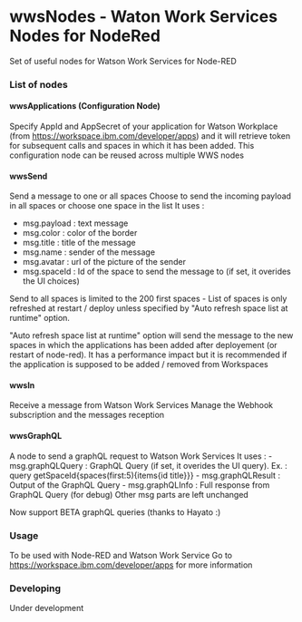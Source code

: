 # wwsNodes - Waton Work Services Nodes for NodeRed

Set of useful nodes for Watson Work Services for Node-RED

### List of nodes

#### wwsApplications (Configuration Node)
Specify AppId and AppSecret of your application for Watson Workplace (from https://workspace.ibm.com/developer/apps) and it will retrieve token for subsequent calls and spaces in which it has been added.
This configuration node can be reused across multiple WWS nodes

#### wwsSend
Send a message to one or all spaces
Choose to send the incoming payload in all spaces or choose one space in the list
It uses : 
- msg.payload : text message
- msg.color : color of the border
- msg.title : title of the message
- msg.name : sender of the message
- msg.avatar : url of the picture of the sender
- msg.spaceId : Id of the space to send the message to (if set, it overides the UI choices)
 
 
Send to all spaces is limited to the 200 first spaces - List of spaces is only refreshed at restart / deploy unless specified by "Auto refresh space list at runtime" option.
 
"Auto refresh space list at runtime" option will send the message to the new spaces in which the applications has been added after deployement (or restart of node-red). It has a performance impact but it is recommended if the application is supposed to be added / removed from Workspaces


#### wwsIn
Receive a message from Watson Work Services
Manage the Webhook subscription and the messages reception

#### wwsGraphQL
A node to send a graphQL request to Watson Work Services
It uses : 
    - msg.graphQLQuery : GraphQL Query (if set, it overides the UI query). Ex. : query getSpaceId{spaces(first:5){items{id title}}}
    - msg.graphQLResult : Output of the GraphQL Query
    - msg.graphQLInfo : Full response from GraphQL Query (for debug)
Other msg parts are left unchanged

Now support BETA graphQL queries (thanks to Hayato :)
 
### Usage
To be used with Node-RED and Watson Work Service 
Go to https://workspace.ibm.com/developer/apps for more information

### Developing
Under development

